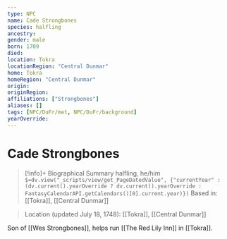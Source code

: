 ```yaml
---
type: NPC
name: Cade Strongbones
species: halfling
ancestry: 
gender: male
born: 1709
died: 
location: Tokra
locationRegion: "Central Dunmar"
home: Tokra
homeRegion: "Central Dunmar"
origin:
originRegion:
affiliations: ["Strongbones"]
aliases: []
tags: [NPC/DuFr/met, NPC/DuFr/background]
yearOverride: 
---
```

# Cade Strongbones
>[!info]+ Biographical Summary
>halfling, he/him
>`$=dv.view("_scripts/view/get_PageDatedValue", {"currentYear" : (dv.current().yearOverride ? dv.current().yearOverride : FantasyCalendarAPI.getCalendars()[0].current.year)})`
>Based in: [[Tokra]], [[Central Dunmar]]

>Location (updated July 18, 1748): [[Tokra]], [[Central Dunmar]]

Son of [[Wes Strongbones]], helps run [[The Red Lily Inn]] in [[Tokra]].
